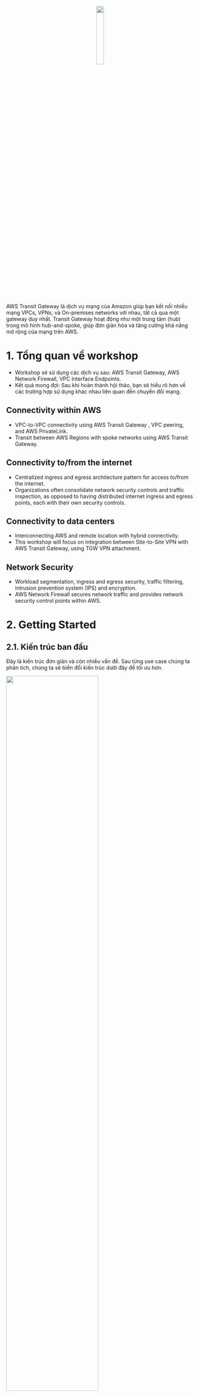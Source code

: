 <p align="center">
  <img src="https://github.com/user-attachments/assets/b2bfe96c-ef08-4668-b4b6-612cf9ba08f9" width="20%">
</p>

AWS Transit Gateway là dịch vụ mạng của Amazon giúp bạn kết nối nhiều mạng VPCs, VPNs, và On-premises networks với nhau, tất cả qua một gateway duy nhất. Transit Gateway hoạt động như một trung tâm (hub) trong mô hình hub-and-spoke, giúp đơn giản hóa và tăng cường khả năng mở rộng của mạng trên AWS.
# 1. Tổng quan về workshop
- Workshop sẽ sử dụng các dịch vụ sau: AWS Transit Gateway, AWS Network Firewall, VPC Interface Endpoints.
- Kết quả mong đợi: Sau khi hoàn thành hội thảo, bạn sẽ hiểu rõ hơn về các trường hợp sử dụng khác nhau liên quan đến chuyển đổi mạng.
## Connectivity within AWS
- VPC-to-VPC connectivity using AWS Transit Gateway , VPC peering, and AWS PrivateLink.
- Transit between AWS Regions with spoke networks using AWS Transit Gateway.
## Connectivity to/from the internet
- Centralized ingress and egress architecture pattern for access to/from the internet.
- Organizations often consolidate network security controls and traffic inspection, as opposed to having distributed internet ingress and egress points, each with their own security controls.
## Connectivity to data centers
- Interconnecting AWS and remote location with hybrid connectivity.
- This workshop will focus on integration between Site-to-Site VPN with AWS Transit Gateway, using TGW VPN attachment.
## Network Security
- Workload segmentation, ingress and egress security, traffic filtering, intrusion prevention system (IPS) and encryption.
- AWS Network Firewall secures network traffic and provides network security control points within AWS.
# 2. Getting Started
## 2.1. Kiến trúc ban đầu
Đây là kiến trúc đơn giản và còn nhiều vấn đề. Sau từng use case chúng ta phân tích, chúng ta sẽ biển đổi kiến trúc dưới đây để tối ưu hơn.

<img src="https://github.com/user-attachments/assets/4abf5396-e2ac-4573-bae5-ea7f10c9c404" width="70%"/>

- Kiến trúc gồm các thành phần:
  - 2 Spoke VPCs (DEV and PROD)
  - Shared Services VPC, which will be responsible for egress connectivity and centralizing access to VPC private endpoints
- This architecture allows you to:
  - Connect to the internet from each EC2 instance.
  - Establish VPC to VPC connectivity (DEV <-> Prod) via VPC Peering
  - Access each instance using AWS SSM Session Manager.
## 2.2. Use Cases
<p align="center">
<img src="https://github.com/user-attachments/assets/296d1a9b-d408-4176-b15d-a9cfc12810e7" width="50%"/>

<img src="https://github.com/user-attachments/assets/2dc1f9c8-9de1-4920-aa95-f257b83622b8" width="50%"/>

<img src="https://github.com/user-attachments/assets/fcfacf62-e364-4863-a864-b61af32a0fe2" width="50%"/>

<img src="https://github.com/user-attachments/assets/8727d079-3fab-4dc8-8d2a-625fe3d5ab6f" width="50%"/>

<img src="https://github.com/user-attachments/assets/2be629db-1f85-4410-9411-2f8e2e9c3e0a" width="50%"/>
</p>

# 3. Enable Transitive Routing (Usecase 1: Any VPC <--> Any VPC with Centralized connectivity)
## Phân tích
- Kiến trúc hiện tại của chúng ta tận dụng tính năng của VPC peering và cho phép DEV và PROD kết nối với nhau. Tình huống phát sinh là:
  - Điều gì sẽ xảy ra nếu cơ sở hạ tầng của chúng ta phát triển và nhiều VPC được triển khai - chúng yêu cầu kết nối với nhau hơn?
  - Chúng ta giới thiệu chuỗi dịch vụ và kiểm tra chúng như thế nào?
- Giải quyết:
  - Option 1: Sử dụng kiến ​​trúc hiện có và tận dụng VPC Peering. Khi mở rộng số lượng VPC trong môi trường của bạn, điều này có thể dẫn đến những thách thức về khả năng quản lý và tăng độ phức tạp
  - Option 2: Enable transitive routing by introducing AWS Transit Gateway.
    
    <img src="https://github.com/user-attachments/assets/697a7ca0-d162-4448-aaf3-d527c9a07da9" width="80%"/>

**Option 2 tối ưu hơn.** Để hỗ trợ *định tuyến bắc cầu* (transitive routing) và mở rộng quy mô kết nối cho hàng trăm VPC, bạn có thể sử dụng AWS Transit Gateway. Transit Gateway hoạt động như một khối kết nối cho nhiều mạng và tùy chọn kết nối, đồng thời mở ra nhiều kiến ​​trúc có thể tiết kiệm chi phí và cải thiện tình trạng bảo mật của bạn.
- Sau khi giải quyết được use case 1, chúng ta có kiến trúc tối ưu hơn như sau (thay thế VPC Peering bằng Transit Gateway): 

  ![{A192566C-3B64-4688-A03A-B7B3ED78E0DD}](https://github.com/user-attachments/assets/9ddbe7f7-72bc-498a-a80f-5619bc15892d)

## Deploy

1. Prepare VPC connectivity to Transit Gateway.
      - Bước này, chúng ta sẽ tạo các Transit Gateway subnet- điều này không bắt buộc. Tuy nhiên, best practice là nên có các subnet dành riêng cho Transit Gateway Attachments. Điều này sẽ hữu ích nếu bạn cần kiểm soát việc định tuyến lối vào hoặc chỉ định các NACL chuyên dụng.
    <img src="https://github.com/user-attachments/assets/20ad9b03-d609-4b30-8347-7307fa0b3115" width="50%"/>
      - Tiếp theo, liên kết các subnets với từng private route table của VPC. Ví dụ đối với SHARED SERVICES VPC: Select SHARED-SERVICES Private RT, Click on Subnet associations, Click on Edit subnet association, Select SHARED-SERVICES TGW Subnet and SHARED-SERVICES Private Subnet, Click Save associations.
2. Create Transit Gateway: To create Transit Gateway infrastructure, you'll need to perform the following steps:
   
   -  Create TGW:
     
     <img src="https://github.com/user-attachments/assets/04eb0ed1-41e5-4ade-b5a3-d801e0d65810" width="100%"/>

     ASN (Autonomous System Number): Hệ thống tự trị (AS) là một nhóm các mạng dưới sự kiểm soát quản trị duy nhất duy trì một chính sách định tuyến được xác định rõ ràng. Để nhiều hệ thống tự trị tương tác với nhau, mỗi hệ thống cần có một mã định danh duy nhất (number).
     
   - Create TGW Attachments

     Transit Gateway Attachment là một "kết nối" hay "liên kết" giữa Transit Gateway và các tài nguyên mạng, như VPC, VPN, Direct Connect, hoặc TGW peering. Mỗi Transit Gateway Attachment phải được gắn với một Transit Gateway duy nhất.

     Trong VPC, khi một subnet ở một AZ có Transit Gateway Attachment với một TGW, các subnet khác trong cùng AZ đều có thể kết nối tới TGW đó.

     Trong workshop này, attachment type của chúng ta là VPC:
     
     <img src="https://github.com/user-attachments/assets/3ccdebed-e66a-4b16-8ae7-bacc24ba76e8" width="60%"/>

     ![{2A12572A-282B-4446-A621-4CF9227F3A1A}](https://github.com/user-attachments/assets/e746664b-202c-4b9b-9bcd-a4117bf3e7b3)

   - Create TGW Route Table and associate VPC Attachments:
     
       ![{54FDC050-AA92-4822-B647-0D263831202E}](https://github.com/user-attachments/assets/18c88a8f-f791-41c3-9d1d-dfcb52319dd4)

   - Create TGW Propagations
  
     Transit Gateway Propagations là một tính năng trong AWS Transit Gateway giúp **tự động cập nhật bảng định tuyến (route tables) của Transit Gateway** với thông tin định tuyến từ các kết nối mạng đã được liên kết với nó. Điều này giúp việc quản lý và định tuyến lưu lượng giữa các VPC, VPN, hoặc Direct Connect dễ dàng hơn mà không cần phải thêm các route thủ công.
     
       ![{B464722A-1A34-4C5B-B875-A94F77623A7C}](https://github.com/user-attachments/assets/08d7405a-5af7-401e-9cc8-10461b3c809a)

   - Verify Routes in TGW: cả 3 VPC CIDRs của 3 VPC đã xuất hiện trong TGW Route Table:

     <img src="https://github.com/user-attachments/assets/20fe5baf-f01c-4ed6-ba32-611bf27bff75" width="70%"/>

     Điều này có nghĩa là từ góc độ Transit Gateway, Transit Gateway có khả năng định tuyến giữa các VPC, nhưng để VPC có thể gửi lưu lượng đi, bạn phải cấu hình route trong bảng định tuyến của từng VPC để chỉ rõ lưu lượng nào cần đi qua Transit Gateway. Nếu không có các route này trong bảng định tuyến của từng VPC, mặc dù Transit Gateway có thể định tuyến, các VPC sẽ không biết cách gửi lưu lượng đến Transit Gateway. Chúng ta sẽ tiếp tục khắc phục vấn đề này ở bước 3.
     
3. Switch Traffic to Transit Gateway

    Ở giai đoạn này, chúng ta sẽ thiết lập Transit Gateway với tất cả cấu trúc cần thiết để kích hoạt kết nối giữa các VPC.
      
  - Kịch bản: Traffic chỉ truyền qua lại được giữa các spoke VPCs (DEV and PROD) thông qua VPC Peering.  

    <img src="https://github.com/user-attachments/assets/03805d82-88d7-4905-8ded-2c7ce71d80cf" width="50%"/>
    
  - Kết quả mong đợi cuối cùng: cả 3 EC2 instance có thể giao tiếp với nhau thông qua TGW.
    
     <img src="https://github.com/user-attachments/assets/11cd6e96-4a9d-40e2-99d5-fa7cf4f0b6ac" width="50%"/>

  - Chúng ta cần cập nhật bảng định tuyến của từng VPC để traffic có thể đi qua Transit Gateway: VPC > Route Table > Select route table > Routes > Edit routes > Add an entry for CIDR 10.0.0.0/8 with TGW as the target > Remove VPC Peering.

# 4. Centralized Services (Use case 2. Any VPC --> Internet with centralized egress; Use case 3. Any VPC --> Centralized VPC interface endpoints)
## 4.1. Centralized egress to internet (Truy cập internet tập trung)
Việc triển khai một giải pháp kết nối internet riêng biệt trong mỗi VPC có thể trở nên tốn kém, vì vậy việc sử dụng mô hình kết nối internet tập trung là một lựa chọn khả thi. Để thực hiện điều này, chúng ta tạo một VPC egress trong tài khoản dịch vụ mạng và định tuyến tất cả lưu lượng egress từ các VPC con đến VPC egress bằng cách sử dụng Transit Gateway. Trong use case này, chúng ta sẽ sử dụng Shared Services VPC cho việc kết nối ra internet tập trung.

![{BFB49B5B-66A7-4B27-B51D-E88088BD0058}](https://github.com/user-attachments/assets/626705b4-9370-4039-8da8-6a4428eb7087)

- Hiện tại, các spoke VPC đang kết nối với internet cục bộ thông qua NAT Gateway -> IGW. Chúng tôi cần chỉnh VPC routes để tận dụng Transit Gateway để gửi tất cả lưu lượng truy cập trên Internet theo flow: **Spoke VPCs -> Transit Gateway -> Shared Services VPC -> Internet**
  
  ![{A8117F50-B144-4EEC-B965-89B787D672F2}](https://github.com/user-attachments/assets/52586ecb-3c91-4826-828d-73d6cbf963b6)

- Add default route in private subnet route table via Transit Gateway: Update destination 0.0.0.0/0 with target as the Transit Gateway (PROD với DEV).

  ![{47746CF6-8A1F-4A8D-80D8-26CE56AC9DB5}](https://github.com/user-attachments/assets/f4b56439-926f-4e3d-a953-69546c01420c)

- Remove default route in public subnet route table via Internet Gateway (xóa PROD với DEV).
- Create static route in TGW route table: Transit Gateways -> Transit Gateway Route Tables -> select TGW RT -> Route -> Create static route.
- Thêm route trả về cho 10.0.0.0/8 đến Transit Gateway trong Shared Services VPC. Điều này sẽ cho phép mọi lưu lượng trả về từ Internet đến các VPC DEV và PROD:

  ![{0FAFEDE0-56B3-4A2E-979E-DE47CC32E0E4}](https://github.com/user-attachments/assets/ba4360f4-6f86-4c83-8541-66d25917d169)

- Kiểm tra kết quả: network path is traversing Shared Service (10.99.x.x) VPC:

![{16E7B13F-F66A-4550-8738-0B26903B5940}](https://github.com/user-attachments/assets/0b8cbcb5-0afa-4595-88c8-f70cf482cc71)

## 4.2. Centralized access to VPC private endpoint
- Kiến trúc ban đầu:

  <img src="https://github.com/user-attachments/assets/7506b22e-b762-45eb-998c-0f5a13950a26" width="80%"/>

- Kết quả mong đợi:
  
  <img src="https://github.com/user-attachments/assets/4a2ba890-a416-40b2-9757-fe69d1234a68" width="80%"/>

- Interface Endpoint là một loại điểm cuối (endpoint) trong Amazon Web Services (AWS) cho phép bạn kết nối trực tiếp đến các dịch vụ AWS mà không cần phải đi qua Internet công cộng.
- Khi bạn cấp phát một interface endpoint, người dùng sẽ phải trả phí cho mỗi giờ endpoint đó hoạt động. Theo mặc định, bạn sẽ tạo một interface endpoint trong mỗi VPC mà bạn muốn truy cập dịch vụ AWS. Điều này có thể tốn kém và khó quản lý khi một khách hàng muốn tương tác với một dịch vụ AWS cụ thể qua nhiều VPC.
- Để tránh điều này, bạn có thể lưu trữ các interface endpoint trong một VPC trung tâm. Tất cả các VPC con sẽ sử dụng các endpoint tập trung này.

![{65671348-9542-423D-88D6-72D645E1F6EC}](https://github.com/user-attachments/assets/7a972429-ec64-43f5-969a-21b55c963849)

- Tóm lại, trong phần 4.2, chúng ta sẽ xóa các điểm cuối SSM khỏi VPC DEV và PROD và tập trung chúng vào SHARED-SERVICES VPC.
- Remove Endpoints in Spoke VPCs: Virtual Private Cloud -> Endpoints -> Chọn 3 Endpoint của DEV và PROD rồi xóa. Tuy nhiên sau khi xóa các endpoint này, bạn vẫn có thể kết nối với instance Dev và Prod EC2 bằng Session Manager. Điều này do ở các bước trước, các instance đang tiếp cận các dịch vụ SSM/EC2 thông qua Shared Services -> Internet:
  
  <img src="https://github.com/user-attachments/assets/4a44f27e-b632-41f0-ad1b-88fb428d697f" width="80%"/>

- Do đó cần thực hiện các bước sau để đảm bảo DEV và PROD đi qua interface endpoint trong SHARED-SERVICES để đến SSM và EC2 services:
  - Disable Private DNS names for the Shared Services endpoints: For following 3 service endpoints in Shared Services VPC -> Actions -> Modify Private DNS names -> Uncheck Enable Private DNS names.
  - Create Private Hosted Zone: Trong phần này, chúng ta sẽ tạo ba PHZ, một PHZ cho mỗi điểm cuối được đề cập ở trên.

    Route 53 -> Hosted zones > Create hosted zone
